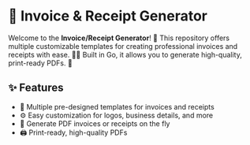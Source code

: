 # 🧾 Invoice & Receipt Generator

Welcome to the **Invoice/Receipt Generator**! 💼 This repository offers multiple customizable templates for creating professional invoices and receipts with ease. 🧑‍💻 Built in Go, it allows you to generate high-quality, print-ready PDFs. 🚀

## ✨ Features

- 📑 Multiple pre-designed templates for invoices and receipts
- ⚙️ Easy customization for logos, business details, and more
- 📂 Generate PDF invoices or receipts on the fly
- 🖨️ Print-ready, high-quality PDFs
